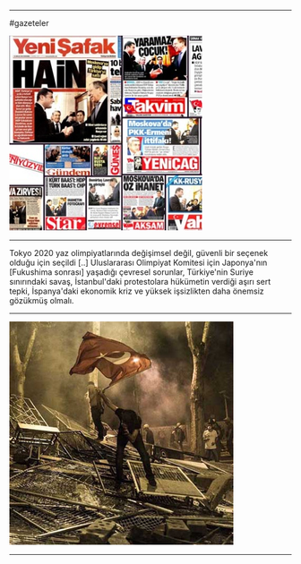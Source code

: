 


---

\#gazeteler

![](CpaYj35WYAQ8ca8.jpg)

---

Tokyo 2020 yaz olimpiyatlarında değişimsel değil, güvenli bir seçenek
olduğu için seçildi [..] Uluslararası Olimpiyat Komitesi için
Japonya'nın [Fukushima sonrası] yaşadığı çevresel sorunlar,
Türkiye'nin Suriye sınırındaki savaş, İstanbul'daki protestolara
hükümetin verdiği aşırı sert tepki, İspanya'daki ekonomik kriz ve
yüksek işsizlikten daha önemsiz gözükmüş olmalı.

---

![](gezi.jpg)

---
